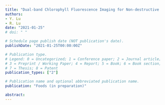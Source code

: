 ```yaml
---
title: "Dual-band Chlorophyll Fluorescence Imaging for Non-destructive Dedetection of Chilling Injury in Pickling Cucumbers"
authors: 
- Y. Lu
- R. Lu
date: "2021-01-25"
# doi: " "

# Schedule page publish date (NOT publication's date).
publishDate: "2021-01-25T00:00:00Z"

# Publication type.
# Legend: 0 = Uncategorized; 1 = Conference paper; 2 = Journal article;
# 3 = Preprint / Working Paper; 4 = Report; 5 = Book; 6 = Book section;
# 7 = Thesis; 8 = Patent
publication_types: ["2"]

# Publication name and optional abbreviated publication name.
publication: "Foods (in preparation)"

abstract: 
---
```

